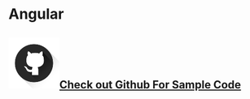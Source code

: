 # Angular

## 

##   [![](../.gitbook/assets/pngwing.com.png)Check out Github For Sample Code ](https://github.com/sawolabs/React-Sample-App)

